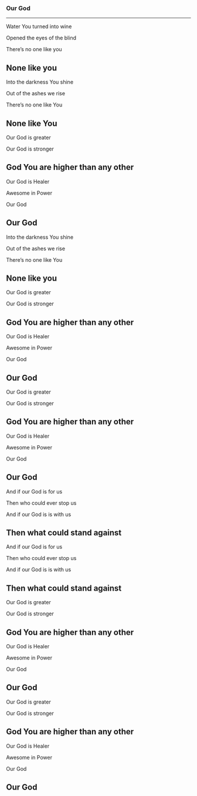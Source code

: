 ### Our God <!-- .element: class="lyrics" -->
---
Water You turned into wine

Opened the eyes of the blind

There’s no one like you

None like you
---
Into the darkness You shine

Out of the ashes we rise

There’s no one like You

None like You
---
Our God is greater

Our God is stronger

God You are higher than any other
---
Our God is Healer

Awesome in Power

Our God

Our God
---
Into the darkness You shine

Out of the ashes we rise

There’s no one like You

None like you
---
Our God is greater

Our God is stronger

God You are higher than any other
---
Our God is Healer

Awesome in Power

Our God

Our God
---
Our God is greater

Our God is stronger

God You are higher than any other
---
Our God is Healer

Awesome in Power

Our God

Our God
---
And if our God is for us

Then who could ever stop us

And if our God is is with us

Then what could stand against
---
And if our God is for us

Then who could ever stop us

And if our God is is with us

Then what could stand against
---
Our God is greater

Our God is stronger

God You are higher than any other
---
Our God is Healer

Awesome in Power

Our God

Our God
---
Our God is greater

Our God is stronger

God You are higher than any other
---
Our God is Healer

Awesome in Power

Our God

Our God
---
